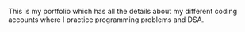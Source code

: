 This is my portfolio which has all the details about my different coding accounts where I practice programming problems and DSA.
